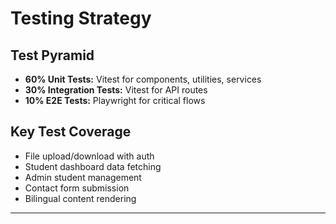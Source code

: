 # Testing Strategy

## Test Pyramid

- **60% Unit Tests:** Vitest for components, utilities, services
- **30% Integration Tests:** Vitest for API routes
- **10% E2E Tests:** Playwright for critical flows

## Key Test Coverage

- File upload/download with auth
- Student dashboard data fetching
- Admin student management
- Contact form submission
- Bilingual content rendering

---
